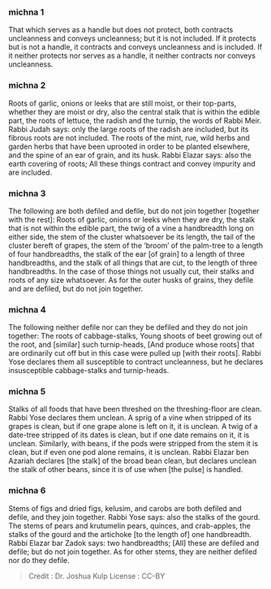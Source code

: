 
### michna 1
That which serves as a handle but does not protect, both contracts uncleanness and conveys uncleanness; but it is not included. If it protects but is not a handle, it contracts and conveys uncleanness and is included. If it neither protects nor serves as a handle, it neither contracts nor conveys uncleanness.

### michna 2
Roots of garlic, onions or leeks that are still moist, or their top-parts, whether they are moist or dry, also the central stalk that is within the edible part, the roots of lettuce, the radish and the turnip, the words of Rabbi Meir. Rabbi Judah says: only the large roots of the radish are included, but its fibrous roots are not included. The roots of the mint, rue, wild herbs and garden herbs that have been uprooted in order to be planted elsewhere, and the spine of an ear of grain, and its husk. Rabbi Elazar says: also the earth covering of roots; All these things contract and convey impurity and are included.

### michna 3
The following are both defiled and defile, but do not join together [together with the rest]: Roots of garlic, onions or leeks when they are dry, the stalk that is not within the edible part, the twig of a vine a handbreadth long on either side, the stem of the cluster whatsoever be its length, the tail of the cluster bereft of grapes, the stem of the ‘broom’ of the palm-tree to a length of four handbreadths, the stalk of the ear [of grain] to a length of three handbreadths, and the stalk of all things that are cut, to the length of three handbreadths. In the case of those things not usually cut, their stalks and roots of any size whatsoever. As for the outer husks of grains, they defile and are defiled, but do not join together.

### michna 4
The following neither defile nor can they be defiled and they do not join together: The roots of cabbage-stalks, Young shoots of beet growing out of the root, and [similar] such turnip-heads, [And produce whose roots] that are ordinarily cut off but in this case were pulled up [with their roots]. Rabbi Yose declares them all susceptible to contract uncleanness, but he declares insusceptible cabbage-stalks and turnip-heads.

### michna 5
Stalks of all foods that have been threshed on the threshing-floor are clean. Rabbi Yose declares them unclean. A sprig of a vine when stripped of its grapes is clean, but if one grape alone is left on it, it is unclean. A twig of a date-tree stripped of its dates is clean, but if one date remains on it, it is unclean. Similarly, with beans, if the pods were stripped from the stem it is clean, but if even one pod alone remains, it is unclean. Rabbi Elazar ben Azariah declares [the stalk] of the broad bean clean, but declares unclean the stalk of other beans, since it is of use when [the pulse] is handled.

### michna 6
Stems of figs and dried figs, kelusim, and carobs are both defiled and defile, and they join together. Rabbi Yose says: also the stalks of the gourd. The stems of pears and krutumelin pears, quinces, and crab-apples, the stalks of the gourd and the artichoke [to the length of] one handbreadth. Rabbi Elazar bar Zadok says: two handbreadths; [All] these are defiled and defile; but do not join together. As for other stems, they are neither defiled nor do they defile.

>Credit : Dr. Joshua Kulp
>License : CC-BY